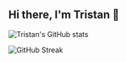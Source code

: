 ## Hi there, I'm Tristan 👋

![Tristan's GitHub stats](https://github-readme-stats.vercel.app/api?username=tkdevops-commit&show_icons=true&theme=radical)

![GitHub Streak](https://github-readme-streak-stats.herokuapp.com/?user=tkdevops-commit&theme=radical)


<!--
**tkdevops-commit/tkdevops-commit** is a ✨ _special_ ✨ repository because its `README.md` (this file) appears on your GitHub profile.

Here are some ideas to get you started:

- 🔭 I’m currently working on ...
- 🌱 I’m currently learning ...
- 👯 I’m looking to collaborate on ...
- 🤔 I’m looking for help with ...
- 💬 Ask me about ...
- 📫 How to reach me: ...
- 😄 Pronouns: ...
- ⚡ Fun fact: ...
-->
